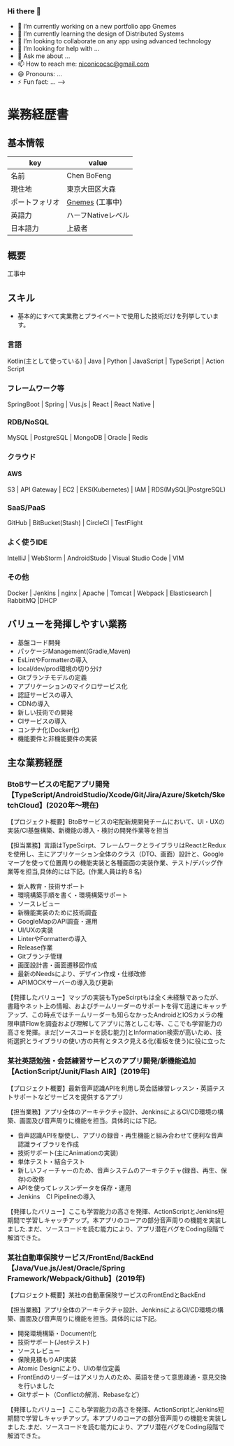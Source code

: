### Hi there 👋

- 🔭 I’m currently working on a new portfolio app Gnemes
- 🌱 I’m currently learning the design of Distributed Systems
- 👯 I’m looking to collaborate on any app using advanced technology
- 🤔 I’m looking for help with ...
- 💬 Ask me about ...
- 📫 How to reach me: niconicocsc@gmail.com
- 😄 Pronouns: ...
- ⚡ Fun fact: ...
-->
# 業務経歴書

## 基本情報

|key|value|
|----|----|
|名前|Chen BoFeng|
|現住地|東京大田区大森|
|ポートフォリオ|[Gnemes](https://github.com/Trilingual-byford/GNEMES) (工事中)|
|英語力|ハーフNativeレベル|
|日本語力|上級者|
## 概要

工事中

## スキル

- 基本的にすべて実業務とプライベートで使用した技術だけを列挙しています。

### 言語

Kotlin(主として使っている) | Java | Python | JavaScript | TypeScript | Action Script

### フレームワーク等

SpringBoot | Spring | Vus.js | React | React Native |

### RDB/NoSQL

MySQL | PostgreSQL | MongoDB | Oracle | Redis 

### クラウド

#### AWS

S3 | API Gateway | EC2 | EKS(Kubernetes) | IAM | RDS(MySQL|PostgreSQL)

### SaaS/PaaS

GitHub | BitBucket(Stash) | CircleCI | TestFlight

### よく使うIDE
IntelliJ | WebStorm | AndroidStudo | Visual Studio Code | VIM

### その他

Docker | Jenkins | nginx | Apache | Tomcat | Webpack | Elasticsearch | RabbitMQ |DHCP
## バリューを発揮しやすい業務

- 基盤コード開発
- パッケージManagement(Gradle,Maven)
- EsLintやFormatterの導入
- local/dev/prod環境の切り分け
- Gitブランチモデルの定義
- アプリケーションのマイクロサービス化
- 認証サービスの導入
- CDNの導入
- 新しい技術での開発
- CIサービスの導入
- コンテナ化(Docker化)
- 機能要件と非機能要件の実装

## 主な業務経歴

### BtoBサービスの宅配アプリ開発【TypeScript/AndroidStudio/Xcode/Git/Jira/Azure/Sketch/SketchCloud】(2020年〜現在)

【プロジェクト概要】BtoBサービスの宅配新規開発チームにおいて、UI・UXの実装/CI基盤構築、新機能の導入・検討の開発作業等を担当

【担当業務】言語はTypeScirpt、フレームワークとライブラリはReactとReduxを使用し、主にアプリケーション全体のクラス（DTO、画面）設計と、Googleマープを使って位置周りの機能実装と各種画面の実装作業、テスト/デバッグ作業等を担当,具体的には下記。(作業人員は約８名)
 
 - 新人教育・技術サポート
 - 環境構築手順を書く・環境構築サポート
 - ソースレビュー
 - 新機能実装のために技術調査
 - GoogleMapのAPI調査・運用
 - UI/UXの実装
 - LinterやFormatterの導入
 - Release作業
 - Gitブランチ管理
 - 画面設計書・画面遷移図作成
 - 最新のNeedsにより、デザイン作成・仕様改修
 - APIMOCKサーバーの導入及び更新

【発揮したバリュー】マップの実装もTypeScirptもは全く未経験であったが、書籍やネット上の情報、およびチームリーダーのサポートを得て迅速にキャッチアップ、この時点ではチームリーダーも知らなかったAndroidとIOSカメラの権限申請Flowを調査および理解してアプリに落としこむ等、ここでも学習能力の高さを発揮。まだ[ソースコードを読む能力]とInformation検索が高いため、技術選択とライブラリの使い方の共有とタスク見える化(看板を使う)に役に立った

### 某社英語勉強・会話練習サービスのアプリ開発/新機能追加【ActionScript/Junit/Flash AIR】(2019年)

【プロジェクト概要】最新音声認識APIを利用し英会話練習レッスン・英語テストサポートなどサービスを提供するアプリ

【担当業務】アプリ全体のアーキテクチャ設計、JenkinsによるCI/CD環境の構築、画面及び音声周りに機能を担当。具体的には下記。

- 音声認識APIを駆使し、アプリの録音・再生機能と組み合わせて便利な音声認識ライブラリを作成
- 技術サポート(主にAnimationの実装)
- 単体テスト・結合テスト
- 新しいフィーチャーのため、音声システムのアーキテクチャ(録音、再生、保存)の改修
- APIを使ってレッスンデータを保存・運用
- Jenkins　CI Pipelineの導入

【発揮したバリュー】ここも学習能力の高さを発揮、ActionScriptとJenkins短期間で学習しキャッチアップ。本アプリのコーアの部分音声周りの機能を実装しました.まだ、ソースコードを読む能力により、アプリ潜在バグをCoding段階で解消できた。

### 某社自動車保険サービス/FrontEnd/BackEnd【Java/Vue.js/Jest/Oracle/Spring Framework/Webpack/Github】(2019年)

【プロジェクト概要】某社の自動車保険サービスのFrontEndとBackEnd

【担当業務】アプリ全体のアーキテクチャ設計、JenkinsによるCI/CD環境の構築、画面及び音声周りに機能を担当。具体的には下記。

- 開発環境構築・Document化
- 技術サポート(Jestテスト)
- ソースレビュー
- 保険見積もりAPI実装
- Atomic Designにより、UIの単位定義
- FrontEndのリーダーはアメリカ人のため、英語を使って意思疎通・意見交換を行いました
- Gitサポート（Conflictの解消、Rebaseなど）

【発揮したバリュー】ここも学習能力の高さを発揮、ActionScriptとJenkins短期間で学習しキャッチアップ。本アプリのコーアの部分音声周りの機能を実装しました.まだ、ソースコードを読む能力により、アプリ潜在バグをCoding段階で解消できた。


